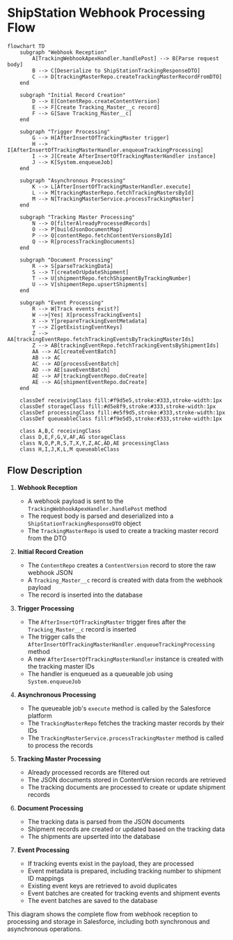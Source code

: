 # ShipStation Webhook Processing Flow

```mermaid
flowchart TD
    subgraph "Webhook Reception"
        A[TrackingWebhookApexHandler.handlePost] --> B[Parse request body]
        B --> C[Deserialize to ShipStationTrackingResponseDTO]
        C --> D[trackingMasterRepo.createTrackingMasterRecordFromDTO]
    end

    subgraph "Initial Record Creation"
        D --> E[ContentRepo.createContentVersion]
        E --> F[Create Tracking_Master__c record]
        F --> G[Save Tracking_Master__c]
    end

    subgraph "Trigger Processing"
        G --> H[AfterInsertOfTrackingMaster trigger]
        H --> I[AfterInsertOfTrackingMasterHandler.enqueueTrackingProcessing]
        I --> J[Create AfterInsertOfTrackingMasterHandler instance]
        J --> K[System.enqueueJob]
    end

    subgraph "Asynchronous Processing"
        K --> L[AfterInsertOfTrackingMasterHandler.execute]
        L --> M[trackingMasterRepo.fetchTrackingMastersById]
        M --> N[TrackingMasterService.processTrackingMaster]
    end

    subgraph "Tracking Master Processing"
        N --> O[filterAlreadyProcessedRecords]
        O --> P[buildJsonDocumentMap]
        P --> Q[contentRepo.fetchContentVersionsById]
        Q --> R[processTrackingDocuments]
    end

    subgraph "Document Processing"
        R --> S[parseTrackingData]
        S --> T[createOrUpdateShipment]
        T --> U[shipmentRepo.fetchShipmentByTrackingNumber]
        U --> V[shipmentRepo.upsertShipments]
    end

    subgraph "Event Processing"
        R --> W[Track events exist?]
        W -->|Yes| X[processTrackingEvents]
        X --> Y[prepareTrackingEventMetadata]
        Y --> Z[getExistingEventKeys]
        Z --> AA[trackingEventRepo.fetchTrackingEventsByTrackingMasterIds]
        Z --> AB[trackingEventRepo.fetchTrackingEventsByShipmentIds]
        AA --> AC[createEventBatch]
        AB --> AC
        AC --> AD[processEventBatch]
        AD --> AE[saveEventBatch]
        AE --> AF[trackingEventRepo.doCreate]
        AE --> AG[shipmentEventRepo.doCreate]
    end

    classDef receivingClass fill:#f9d5e5,stroke:#333,stroke-width:1px
    classDef storageClass fill:#d5e8f9,stroke:#333,stroke-width:1px
    classDef processingClass fill:#e5f9d5,stroke:#333,stroke-width:1px
    classDef queueableClass fill:#f9e5d5,stroke:#333,stroke-width:1px

    class A,B,C receivingClass
    class D,E,F,G,V,AF,AG storageClass
    class N,O,P,R,S,T,X,Y,Z,AC,AD,AE processingClass
    class H,I,J,K,L,M queueableClass
```

## Flow Description

1. **Webhook Reception**

    - A webhook payload is sent to the `TrackingWebhookApexHandler.handlePost` method
    - The request body is parsed and deserialized into a `ShipStationTrackingResponseDTO` object
    - The `TrackingMasterRepo` is used to create a tracking master record from the DTO

2. **Initial Record Creation**

    - The `ContentRepo` creates a `ContentVersion` record to store the raw webhook JSON
    - A `Tracking_Master__c` record is created with data from the webhook payload
    - The record is inserted into the database

3. **Trigger Processing**

    - The `AfterInsertOfTrackingMaster` trigger fires after the `Tracking_Master__c` record is inserted
    - The trigger calls the `AfterInsertOfTrackingMasterHandler.enqueueTrackingProcessing` method
    - A new `AfterInsertOfTrackingMasterHandler` instance is created with the tracking master IDs
    - The handler is enqueued as a queueable job using `System.enqueueJob`

4. **Asynchronous Processing**

    - The queueable job's `execute` method is called by the Salesforce platform
    - The `TrackingMasterRepo` fetches the tracking master records by their IDs
    - The `TrackingMasterService.processTrackingMaster` method is called to process the records

5. **Tracking Master Processing**

    - Already processed records are filtered out
    - The JSON documents stored in ContentVersion records are retrieved
    - The tracking documents are processed to create or update shipment records

6. **Document Processing**

    - The tracking data is parsed from the JSON documents
    - Shipment records are created or updated based on the tracking data
    - The shipments are upserted into the database

7. **Event Processing**
    - If tracking events exist in the payload, they are processed
    - Event metadata is prepared, including tracking number to shipment ID mappings
    - Existing event keys are retrieved to avoid duplicates
    - Event batches are created for tracking events and shipment events
    - The event batches are saved to the database

This diagram shows the complete flow from webhook reception to processing and storage in Salesforce, including both synchronous and asynchronous operations.
